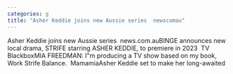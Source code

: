 ```yaml
---
categories: g
title: "Asher Keddie joins new Aussie series  newscomau"
---
```

Asher Keddie joins new Aussie series&nbsp;&nbsp;news.com.auBINGE announces new local drama, STRIFE starring ASHER KEDDIE, to premiere in 2023&nbsp;&nbsp;TV BlackboxMIA FREEDMAN: I"m producing a TV show based on my book, Work Strife Balance.&nbsp;&nbsp;MamamiaAsher Keddie set to make her long-awaited